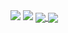 <img src="https://github-readme-stats.vercel.app/api?username=tamba95&show_icons=true&hide_border=true&&count_private=true&include_all_commits=true&theme=midnight-purple&custom_title=Tamba%27s%20GitHub%20Stats" />
<img src="https://github-readme-stats.vercel.app/api/top-langs/?username=tamba95&layout=compact&hide_border=true&&count_private=true&include_all_commits=true&theme=midnight-purple" />

<!--
**tamba95/tamba95** is a ✨ _special_ ✨ repository because its `README.md` (this file) appears on your GitHub profile.

Here are some ideas to get you started:

- 🔭 I’m currently working on ...
- 🌱 I’m currently learning ...
- 👯 I’m looking to collaborate on ...
- 🤔 I’m looking for help with ...
- 💬 Ask me about ...
- 📫 How to reach me: ...
- 😄 Pronouns: ...
- ⚡ Fun fact: ...
-->

<a href="https://github.com/tamba95/">
  <img align="center" src="https://github-readme-stats.vercel.app/api/pin/?username=tamba95" />
</a>
<a href="https://github.com/tamba95/">
  <img align="center" src="https://github-readme-stats.vercel.app/api/pin/?username=tamba95" />
</a>
